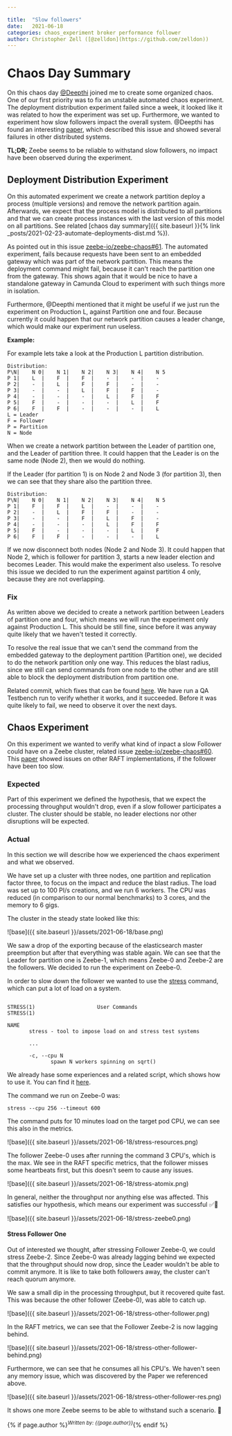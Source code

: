 ```yaml
---

title:  "Slow followers"
date:   2021-06-18
categories: chaos_experiment broker performance follower
author: Christopher Zell ([@zelldon](https://github.com/zelldon))
---
```


# Chaos Day Summary

On this chaos day [@Deepthi](https://github.com/deepthidevaki) joined me to create some organized chaos. One of our first priority was to fix an unstable automated chaos experiment. The deployment distribution experiment failed since a week, it looked like it was related to how the experiment was set up. Furthermore, we wanted to experiment how slow followers impact the overall system. @Deepthi has found an interesting [paper](https://sigops.org/s/conferences/hotos/2021/papers/hotos21-s11-yoo.pdf), which described this issue and showed several failures in other distributed systems.

**TL;DR;** Zeebe seems to be reliable to withstand slow followers, no impact have been observed during the experiment.

## Deployment Distribution Experiment

On this automated experiment we create a network partition deploy a process (multiple versions) and remove the network partition again.
Afterwards, we expect that the process model is distributed to all partitions and that we can create process instances with the last version of this model on all partitions. See related [chaos day summary]({{ site.baseurl }}{% link _posts/2021-02-23-automate-deployments-dist.md %}).

As pointed out in this issue [zeebe-io/zeebe-chaos#61](https://github.com/zeebe-io/zeebe-chaos/issues/61). The automated experiment, fails because requests have been sent to an embedded gateway which was part of the network partition. This means the deployment command might fail, because it can't reach the partition one from the gateway. This shows again that it would be nice to have a standalone gateway in Camunda Cloud to experiment with such things more in isolation.

Furthermore, @Deepthi mentioned that it might be useful if we just run the experiment on Production L, against Partition one and four. Because currently it could happen that our network partition causes a leader change, which would make our experiment run useless.

**Example:**

For example lets take a look at the Production L partition distribution.
```
Distribution:
P\N|	N 0|	N 1|	N 2|	N 3|	N 4|	N 5
P 1|	L  |	F  |	F  |	-  |	-  |	-  
P 2|	-  |	L  |	F  |	F  |	-  |	-  
P 3|	-  |	-  |	L  |	F  |	F  |	-  
P 4|	-  |	-  |	-  |	L  |	F  |	F  
P 5|	F  |	-  |	-  |	-  |	L  |	F  
P 6|	F  |	F  |	-  |	-  |	-  |	L
L = Leader
F = Follower
P = Partition
N = Node
```
When we create a network partition between the Leader of partition one, and the Leader of partition three. It could happen that the Leader is on the same node (Node 2), then we would do nothing. 

If the Leader (for partition 1) is on Node 2 and Node 3 (for partition 3), then we can see that they share also the partition three.
```
Distribution:
P\N|	N 0|	N 1|	N 2|	N 3|	N 4|	N 5
P 1|	F  |	F  |	L  |	-  |	-  |	-  
P 2|	-  |	L  |	F  |	F  |	-  |	-  
P 3|	-  |	-  |	F  |	L  |	F  |	-  
P 4|	-  |	-  |	-  |	L  |	F  |	F  
P 5|	F  |	-  |	-  |	-  |	L  |	F  
P 6|	F  |	F  |	-  |	-  |	-  |	L
```

If we now disconnect both nodes (Node 2 and Node 3). It could happen that Node 2, which is follower for partition 3, starts a new leader election and becomes Leader. This would make the experiment also useless. To resolve this issue we decided to run the experiment against partition 4 only, because they are not overlapping.

### Fix

As written above we decided to create a network partition between Leaders of partition one and four, which means we will run the experiment only against Production L. This should be still fine, since before it was anyway quite likely that we haven't tested it correctly.

To resolve the real issue that we can't send the command from the embedded gateway to the deployment partition (Partition one), we decided to do the network partition only one way. This reduces the blast radius, since we still can send commands from one node to the other and are still able to block the deployment distribution from partition one. 

Related commit, which fixes that can be found [here](https://github.com/zeebe-io/zeebe-chaos/commit/be705b1e64f61123973222240d1bba98f1eb1323). We have run a QA Testbench run to verify whether it works, and it succeeded. Before it was quite likely to fail, we need to observe it over the next days.



## Chaos Experiment

On this experiment we wanted to verify what kind of inpact a slow Follower could have on a Zeebe cluster, related issue
[zeebe-io/zeebe-chaos#60](https://github.com/zeebe-io/zeebe-chaos/issues/60). This [paper](https://sigops.org/s/conferences/hotos/2021/papers/hotos21-s11-yoo.pdf) showed issues on other RAFT implementations, if the follower have been too slow.


### Expected

Part of this experiment we defined the hypothesis, that we expect the processing throughput wouldn't drop, even if a slow follower participates a cluster. The cluster should be stable, no leader elections nor other disruptions will be expected.

### Actual

In this section we will describe how we experienced the chaos experiment and what we observed. 

We have set up a cluster with three nodes, one partition and replication factor three, to focus on the impact and reduce the blast radius. The load was set up to 100 PI/s creations, and we run 6 workers. The CPU was reduced (in comparison to our normal benchmarks) to 3 cores, and the memory to 6 gigs.

The cluster in the steady state looked like this:

![base]({{ site.baseurl }}/assets/2021-06-18/base.png)

We saw a drop of the exporting because of the elasticsearch master preemption but after that everything was stable again. We can see that the Leader for partition one is Zeebe-1, which means Zeebe-0 and Zeebe-2 are the followers. We decided to run the experiment on Zeebe-0.


In order to slow down the follower we wanted to use the [stress](https://linux.die.net/man/1/stress) command, which can put a lot of load on a system.

```shell

STRESS(1)                    User Commands                    STRESS(1)

NAME
       stress - tool to impose load on and stress test systems

       ...
       
       -c, --cpu N
              spawn N workers spinning on sqrt()
```

We already hase some experiences and a related script, which shows how to use it. You can find it [here](
https://github.com/zeebe-io/zeebe-chaos/blob/master/chaos-experiments/scripts/stress-cpu.sh).

The command we run on Zeebe-0 was:

```shell
stress --cpu 256 --timeout 600
```

The command puts for 10 minutes load on the target pod CPU, we can see this also in the metrics.

![base]({{ site.baseurl }}/assets/2021-06-18/stress-resources.png)

The follower Zeebe-0 uses after running the command 3 CPU's, which is the max. We see in the RAFT specific metrics, that the follower misses some heartbeats first, but this doesn't seem to cause any issues.

![base]({{ site.baseurl }}/assets/2021-06-18/stress-atomix.png)

In general, neither the throughput nor anything else was affected. This satisfies our hypothesis, which means our experiment was successful :white_check_mark::rocket:

![base]({{ site.baseurl }}/assets/2021-06-18/stress-zeebe0.png)


#### Stress Follower One

Out of interested we thought, after stressing Follower Zeebe-0, we could stress Zeebe-2. Since Zeebe-0 was already lagging behind we expected that the throughput should now drop, since the Leader wouldn't be able to commit anymore. It is like to take both followers away, the cluster can't reach quorum anymore.

We saw a small dip in the processing throughput, but it recovered quite fast. This was because the other follower (Zeebe-0), was able to catch up.

![base]({{ site.baseurl }}/assets/2021-06-18/stress-other-follower.png)

In the RAFT metrics, we can see that the Follower Zeebe-2 is now lagging behind.

![base]({{ site.baseurl }}/assets/2021-06-18/stress-other-follower-behind.png)

Furthermore, we can see that he consumes all his CPU's. We haven't seen any memory issue, which was discovered by the Paper we referenced above.

![base]({{ site.baseurl }}/assets/2021-06-18/stress-other-follower-res.png)

It shows one more Zeebe seems to be able to withstand such a scenario. :muscle:


{% if page.author %}<sup>*Written by: {{page.author}}*</sup>{% endif %}
